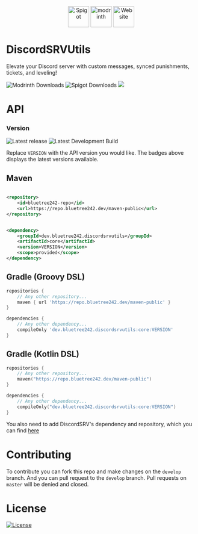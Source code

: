 <div align="center">
  <img alt="Spigot" height="56" src="https://cdn.jsdelivr.net/npm/@intergrav/devins-badges@3/assets/cozy/supported/spigot_vector.svg">
  <a href="https://modrinth.com/plugin/discordsrvutils"><img alt="modrinth" height="56" src="https://cdn.jsdelivr.net/npm/@intergrav/devins-badges@3/assets/cozy/available/modrinth_vector.svg"></a>
  <a href="https://discordsrvutils.xyz"><img alt="Website" height="56" src="https://cdn.jsdelivr.net/npm/@intergrav/devins-badges@3/assets/cozy/documentation/website_vector.svg"></a>
</div>

# DiscordSRVUtils

Elevate your Discord server with custom messages, synced punishments, tickets, and leveling!

![Modrinth Downloads](https://img.shields.io/modrinth/dt/kPCZgvM2?label=Modrinth%20downloads)
![Spigot Downloads](https://img.shields.io/spiget/downloads/85958?label=SpigotMC%20downloads&color=FF7F7F)
[![](https://bstats.org/signatures/bukkit/DiscordSRVUtils.svg)](https://bstats.org/plugin/bukkit/DiscordSRVUtils/9456 "DiscordSRVUtils' bstats")

# API

### Version

![Latest release](https://repo.bluetree242.dev/api/badge/latest/maven-releases/dev/bluetree242/discordsrvutils/core?name=Latest%20Release)
![Latest Development Build](https://repo.bluetree242.dev/api/badge/latest/maven-snapshots/dev/bluetree242/discordsrvutils/core?name=Latest%20Development%20Build&color=FF7F7F)

Replace `VERSION` with the API version you would like. The badges above displays the latest versions available.

## Maven

```xml

<repository>
    <id>bluetree242-repo</id>
    <url>https://repo.bluetree242.dev/maven-public</url>
</repository>
```

```xml

<dependency>
    <groupId>dev.bluetree242.discordsrvutils</groupId>
    <artifactId>core</artifactId>
    <version>VERSION</version>
    <scope>provided</scope>
</dependency>
```

## Gradle (Groovy DSL)

```gradle
repositories {
    // Any other repository...
    maven { url 'https://repo.bluetree242.dev/maven-public' }
}
```

```gradle
dependencies {
    // Any other dependency...
    compileOnly 'dev.bluetree242.discordsrvutils:core:VERSION'
}
```

## Gradle (Kotlin DSL)

```kts
repositories {
    // Any other repository...
    maven("https://repo.bluetree242.dev/maven-public")
}
```

```kts
dependencies {
    // Any other dependency...
    compileOnly("dev.bluetree242.discordsrvutils:core:VERSION")
}
```

You also need to add DiscordSRV's dependency and repository, which you can
find [here](https://docs.discordsrv.com/master/#developers)

# Contributing

To contribute you can fork this repo and make changes on the `develop` branch. And you can pull request to the `develop`
branch. Pull requests on `master` will be denied and closed.

# License

[License]:https://img.shields.io/github/license/BlueDevelopersInc/DiscordSRVUtils?color=e
[![License]](https://github.com/BlueDevelopersInc/DiscordSRVUtils/blob/master/LICENSE)
  






